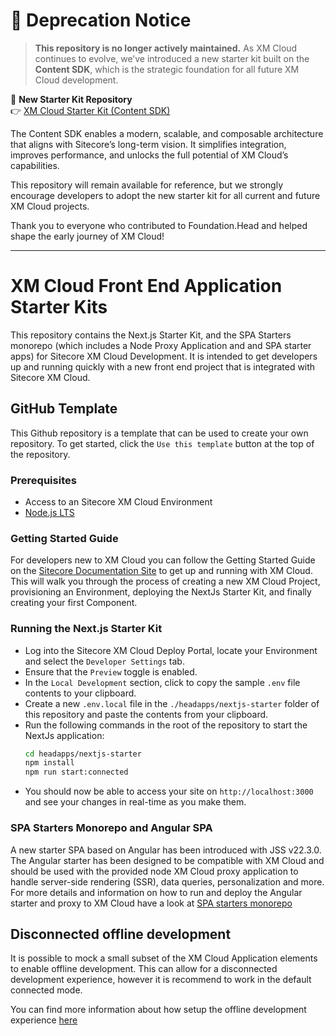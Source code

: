 # 🚨 Deprecation Notice

> **This repository is no longer actively maintained.**
As XM Cloud continues to evolve, we’ve introduced a new starter kit built on the **Content SDK**, which is the strategic foundation for all future XM Cloud development.

🔗 **New Starter Kit Repository**  
👉 [XM Cloud Starter Kit (Content SDK)](https://github.com/Sitecore/xmcloud-starter-js/) 

The Content SDK enables a modern, scalable, and composable architecture that aligns with Sitecore’s long-term vision. It simplifies integration, improves performance, and unlocks the full potential of XM Cloud’s capabilities.

This repository will remain available for reference, but we strongly encourage developers to adopt the new starter kit for all current and future XM Cloud projects.

Thank you to everyone who contributed to Foundation.Head and helped shape the early journey of XM Cloud!

---

# XM Cloud Front End Application Starter Kits

This repository contains the Next.js Starter Kit, and the SPA Starters monorepo (which includes a Node Proxy Application and and SPA starter apps) for Sitecore XM Cloud Development. It is intended to get developers up and running quickly with a new front end project that is integrated with Sitecore XM Cloud.

## GitHub Template

This Github repository is a template that can be used to create your own repository. To get started, click the `Use this template` button at the top of the repository.

### Prerequisites

- Access to an Sitecore XM Cloud Environment
- [Node.js LTS](https://nodejs.org/en/)

### Getting Started Guide

For developers new to XM Cloud you can follow the Getting Started Guide on the [Sitecore Documentation Site](https://doc.sitecore.com/xmc) to get up and running with XM Cloud. This will walk you through the process of creating a new XM Cloud Project, provisioning an Environment, deploying the NextJs Starter Kit, and finally creating your first Component.

### Running the Next.js Starter Kit

- Log into the Sitecore XM Cloud Deploy Portal, locate your Environment and select the `Developer Settings` tab.
- Ensure that the `Preview` toggle is enabled.
- In the `Local Development` section, click to copy the sample `.env` file contents to your clipboard.
- Create a new `.env.local` file in the `./headapps/nextjs-starter` folder of this repository and paste the contents from your clipboard.
- Run the following commands in the root of the repository to start the NextJs application:
  ```bash
  cd headapps/nextjs-starter
  npm install
  npm run start:connected
  ```
- You should now be able to access your site on `http://localhost:3000` and see your changes in real-time as you make them.

### SPA Starters Monorepo and Angular SPA

A new starter SPA based on Angular has been introduced with JSS v22.3.0. The Angular starter has been designed to be compatible with XM Cloud and should be used with the provided node XM Cloud proxy application to handle server-side rendering (SSR), data queries, personalization and more. For more details and information on how to run and deploy the Angular starter and proxy to XM Cloud have a look at [SPA starters monorepo](headapps/spa-starters/)

## Disconnected offline development

It is possible to mock a small subset of the XM Cloud Application elements to enable offline development. This can allow for a disconnected development experience, however it is recommend to work in the default connected mode.

You can find more information about how setup the offline development experience [here](./local-containers/README.md)
